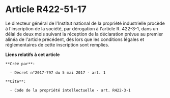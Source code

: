 # Article R422-51-17

Le directeur général de l'Institut national de la propriété industrielle procède à l'inscription de la société, par
dérogation à l'article R. 422-3-1, dans un délai de deux mois suivant la réception de la déclaration prévue au premier alinéa
de l'article précédent, dès lors que les conditions légales et règlementaires de cette inscription sont remplies.

**Liens relatifs à cet article**

	**Créé par**:

	  - Décret n°2017-797 du 5 mai 2017 - art. 1

	**Cite**:

	  - Code de la propriété intellectuelle - art. R422-3-1
